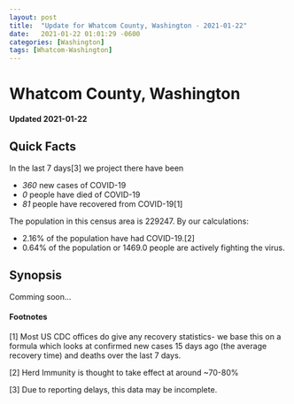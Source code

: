 ```yaml
---
layout: post
title:  "Update for Whatcom County, Washington - 2021-01-22"
date:   2021-01-22 01:01:29 -0600
categories: [Washington]
tags: [Whatcom-Washington]
---
```


# Whatcom County, Washington
#### Updated 2021-01-22

## Quick Facts

In the last 7 days[3] we project there have been
- *360* new cases of COVID-19
- *0* people have died of COVID-19
- *81* people have recovered from COVID-19[1]

The population in this census area is 229247. By our calculations:
- 2.16% of the population have had COVID-19.[2]
- 0.64% of the population or 1469.0 people are actively fighting the virus.

## Synopsis

Comming soon...


#### Footnotes

[1] Most US CDC offices do give any recovery statistics- we base this on a formula which looks at confirmed new cases
15 days ago (the average recovery time) and deaths over the last 7 days.

[2] Herd Immunity is thought to take effect at around ~70-80%

[3] Due to reporting delays, this data may be incomplete.
 
    